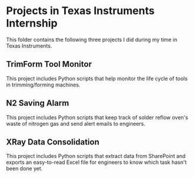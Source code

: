 # Projects in Texas Instruments Internship
This folder contains the following three projects I did during my time in Texas Instruments.
## TrimForm Tool Monitor 
This project includes Python scripts that help monitor the life cycle of tools in trimming/forming machines.
## N2 Saving Alarm 
This project includes Python scripts that keep track of solder reflow oven's waste of nitrogen gas and send alert emails to engineers.
## XRay Data Consolidation 
This project includes Python scripts that extract data from SharePoint and exports an easy-to-read Excel file for engineers to know which task hasn't been done yet.

